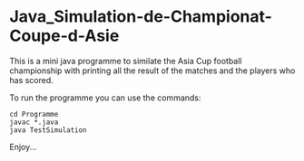 # Java_Simulation-de-Championat-Coupe-d-Asie
This is a mini java programme to similate the Asia Cup football championship with printing all the result of the matches and the players who has scored.

To run the programme you can use the commands:

`cd Programme`     
`javac *.java`    
`java TestSimulation`   

Enjoy...
